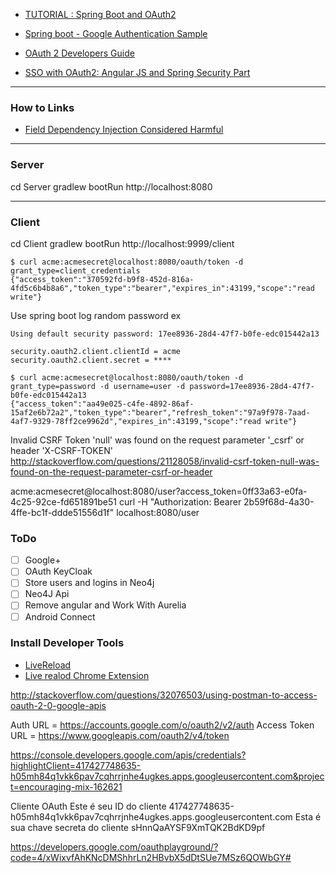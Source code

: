 - [TUTORIAL : Spring Boot and OAuth2](https://spring.io/guides/tutorials/spring-boot-oauth2/)
- [Spring boot - Google Authentication Sample](https://github.com/SoatGroup/spring-boot-google-auth)

- [OAuth 2 Developers Guide](https://projects.spring.io/spring-security-oauth/docs/oauth2.html)

- [SSO with OAuth2: Angular JS and Spring Security Part](https://spring.io/blog/2015/02/03/sso-with-oauth2-angular-js-and-spring-security-part-v)

---
### How to Links

- [Field Dependency Injection Considered Harmful](http://vojtechruzicka.com/field-dependency-injection-considered-harmful/)

---
### Server

cd Server
gradlew bootRun
http://localhost:8080

---
### Client

cd Client
gradlew bootRun
http://localhost:9999/client


```
$ curl acme:acmesecret@localhost:8080/oauth/token -d grant_type=client_credentials
{"access_token":"370592fd-b9f8-452d-816a-4fd5c6b4b8a6","token_type":"bearer","expires_in":43199,"scope":"read write"}
```

Use spring boot log random password ex

```
Using default security password: 17ee8936-28d4-47f7-b0fe-edc015442a13
```

```
security.oauth2.client.clientId = acme
security.oauth2.client.secret = ****
```

```
$ curl acme:acmesecret@localhost:8080/oauth/token -d grant_type=password -d username=user -d password=17ee8936-28d4-47f7-b0fe-edc015442a13
{"access_token":"aa49e025-c4fe-4892-86af-15af2e6b72a2","token_type":"bearer","refresh_token":"97a9f978-7aad-4af7-9329-78ff2ce9962d","expires_in":43199,"scope":"read write"}
```

Invalid CSRF Token 'null' was found on the request parameter '_csrf' or header 'X-CSRF-TOKEN'
http://stackoverflow.com/questions/21128058/invalid-csrf-token-null-was-found-on-the-request-parameter-csrf-or-header



acme:acmesecret@localhost:8080/user?access_token=0ff33a63-e0fa-4c25-92ce-fd651891be51
curl -H "Authorization: Bearer 2b59f68d-4a30-4ffe-bc1f-ddde51556d1f" localhost:8080/user




### ToDo

- [ ] Google+
- [ ] OAuth KeyCloak
- [ ] Store users and logins in Neo4j
- [ ] Neo4J Api
- [ ] Remove angular and Work With Aurelia
- [ ] Android Connect 

### Install Developer Tools

- [LiveReload](http://livereload.com/)
- [Live realod Chrome Extension](https://chrome.google.com/webstore/detail/livereload/jnihajbhpnppcggbcgedagnkighmdlei)


http://stackoverflow.com/questions/32076503/using-postman-to-access-oauth-2-0-google-apis

Auth URL = https://accounts.google.com/o/oauth2/v2/auth
Access Token URL = https://www.googleapis.com/oauth2/v4/token

https://console.developers.google.com/apis/credentials?highlightClient=417427748635-h05mh84q1vkk6pav7cqhrrjnhe4ugkes.apps.googleusercontent.com&project=encouraging-mix-162621

Cliente OAuth
Este é seu ID do cliente
417427748635-h05mh84q1vkk6pav7cqhrrjnhe4ugkes.apps.googleusercontent.com
Esta é sua chave secreta do cliente
sHnnQaAYSF9XmTQK2BdKD9pf

https://developers.google.com/oauthplayground/?code=4/xWixvfAhKNcDMShhrLn2HBvbX5dDtSUe7MSz6QOWbGY#
